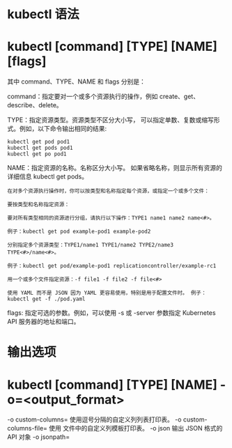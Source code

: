 # kubectl 语法

# kubectl [command] [TYPE] [NAME] [flags]

其中 command、TYPE、NAME 和 flags 分别是：

command：指定要对一个或多个资源执行的操作，例如 create、get、describe、delete。

TYPE：指定资源类型。资源类型不区分大小写， 可以指定单数、复数或缩写形式。例如，以下命令输出相同的结果:

    kubectl get pod pod1
    kubectl get pods pod1
    kubectl get po pod1

NAME：指定资源的名称。名称区分大小写。 如果省略名称，则显示所有资源的详细信息 kubectl get pods。

    在对多个资源执行操作时，你可以按类型和名称指定每个资源，或指定一个或多个文件：

    要按类型和名称指定资源：

    要对所有类型相同的资源进行分组，请执行以下操作：TYPE1 name1 name2 name<#>。

    例子：kubectl get pod example-pod1 example-pod2

    分别指定多个资源类型：TYPE1/name1 TYPE1/name2 TYPE2/name3 TYPE<#>/name<#>。

    例子：kubectl get pod/example-pod1 replicationcontroller/example-rc1

    用一个或多个文件指定资源：-f file1 -f file2 -f file<#>

    使用 YAML 而不是 JSON 因为 YAML 更容易使用，特别是用于配置文件时。 例子：kubectl get -f ./pod.yaml

flags: 指定可选的参数。例如，可以使用 -s 或 -server 参数指定 Kubernetes API 服务器的地址和端口。

# 输出选项

# kubectl [command] [TYPE] [NAME] -o=<output_format>
-o custom-columns=<spec>	使用逗号分隔的自定义列列表打印表。
-o custom-columns-file=<filename>	使用 <filename> 文件中的自定义列模板打印表。
-o json	输出 JSON 格式的 API 对象
-o jsonpath=<template>	打印 jsonpath 表达式定义的字段
-o jsonpath-file=<filename>	打印 <filename> 文件中 jsonpath 表达式定义的字段。
-o name	仅打印资源名称而不打印任何其他内容。
-o wide	以纯文本格式输出，包含任何附加信息。对于 pod 包含节点名。
-o yaml	输出 YAML 格式的 API 对象。


# 常用操作

# 在容器之间复制文件和目录。
kubectl cp <file-spec-src> <file-spec-dest> [options]

# 对 pod 中的容器执行命令。
kubectl exec [POD] [-c CONTAINER] [-i] [-t] [flags] [-- COMMAND [args...]]

# 将副本控制器、服务或 pod 作为新的 Kubernetes 服务暴露。
kubectl expose (-f FILENAME | TYPE NAME | TYPE/NAME) [--port=port] [--protocol=TCP|UDP] [--target-port=number-or-name] [--name=name] [--external-ip=external-ip-of-service] [--type=type] [flags]

# 全局命令行选项列表，适用于所有命令。
kubectl options

# 将一个或多个本地端口转发到一个 pod。
kubectl port-forward [POD] [LOCAL_PORT:]REMOTE_PORT [...[LOCAL_PORT_N:]REMOTE_PORT_N] [flags]
# 将本地的7080转发到hello-minikube的8080
kubectl port-forward service/hello-minikube 7080:8080 

# 运行 Kubernetes API 服务器的代理。
kubectl proxy [--port=PORT] [--www=static-dir] [--www-prefix=prefix] [--api-prefix=prefix] [flags]
kubectl proxy --port=33567 --address='192.168.0.191' --accept-hosts='^.*' &

# 管理资源的部署。有效的资源类型包括：Deployments, DaemonSets 和 StatefulSets。
kubectl rollout SUBCOMMAND [options]

# 在集群上运行指定的镜像。
kubectl run NAME --image=image [--env="key=value"] [--port=port] [--dry-run=server | client | none] [--overrides=inline-json] [flags]

# 更新指定副本控制器的大小。
kubectl scale (-f FILENAME | TYPE NAME | TYPE/NAME) --replicas=COUNT [--resource-version=version] [--current-replicas=count] [flags]

# 标签可以附加到任何Kubemetes对象上， 包括节点。
kubectl label node k8s.node1 type=vmware

# 修改现有pod的标签
kubectl label po my-first-app app=test2 --overwrite












